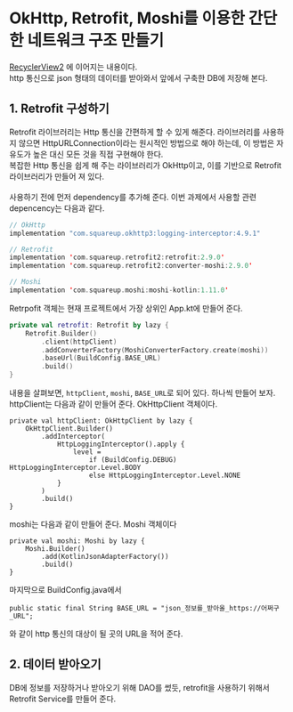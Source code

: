 # OkHttp, Retrofit, Moshi를 이용한 간단한 네트워크 구조 만들기
[RecyclerView2] 에 이어지는 내용이다.<br />
http 통신으로 json 형태의 데이터를 받아와서 앞에서 구축한 DB에 저장해 본다.
## 1. Retrofit 구성하기
Retrofit 라이브러리는 Http 통신을 간편하게 할 수 있게 해준다. 라이브러리를 사용하지 않으면 
HttpURLConnection이라는 원시적인 방법으로 해야 하는데, 이 방법은 자유도가 높은 대신 모든 것을 직접 구현해야 한다.<br />
복잡한 Http 통신을 쉽게 해 주는 라이브러리가 OkHttp이고, 이를 기반으로 Retrofit 라이브러리가 만들어 져 있다.<br /><br />
사용하기 전에 먼저 dependency를 추가해 준다. 이번 과제에서 사용할 관련 depencency는 다음과 같다.
```Kotlin
// OkHttp
implementation "com.squareup.okhttp3:logging-interceptor:4.9.1"

// Retrofit
implementation 'com.squareup.retrofit2:retrofit:2.9.0'
implementation 'com.squareup.retrofit2:converter-moshi:2.9.0'

// Moshi
implementation 'com.squareup.moshi:moshi-kotlin:1.11.0'
```
Retrpofit 객체는 현재 프로젝트에서 가장 상위인 App.kt에 만들어 준다.<br />
```Kotlin
private val retrofit: Retrofit by lazy {
    Retrofit.Builder()
        .client(httpClient)
        .addConverterFactory(MoshiConverterFactory.create(moshi))
        .baseUrl(BuildConfig.BASE_URL)
        .build()
}
```
내용을 살펴보면, ```httpClient```, ```moshi```, ```BASE_URL```로 되어 있다. 하나씩 만들어 보자.<br />
httpClient는 다음과 같이 만들어 준다. OkHttpClient 객체이다.
```
private val httpClient: OkHttpClient by lazy {
    OkHttpClient.Builder()
        .addInterceptor(
            HttpLoggingInterceptor().apply {
                level =
                    if (BuildConfig.DEBUG) HttpLoggingInterceptor.Level.BODY
                    else HttpLoggingInterceptor.Level.NONE
            }
        )
        .build()
}
```
moshi는 다음과 같이 만들어 준다. Moshi 객체이다
```
private val moshi: Moshi by lazy {
    Moshi.Builder()
        .add(KotlinJsonAdapterFactory())
        .build()
}
```
마지막으로 BuildConfig.java에서 
```
public static final String BASE_URL = "json_정보를_받아올_https://어쩌구_URL";
```
와 같이 http 통신의 대상이 될 곳의 URL을 적어 준다.<br />
## 2. 데이터 받아오기
DB에 정보를 저장하거나 받아오기 위해 DAO를 썼듯, retrofit을 사용하기 위해서 Retrofit Service를 만들어 준다.<br />







[RecyclerView2]: https://github.com/JuTaK97/TIL/blob/main/Android/4_RecyclerView2.md

